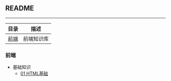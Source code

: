 ## README
---

|目录|	描述|
|--|--|
|[前端](/前端)	|前端知识库|

### 前端
- 基础知识
  - [01 HTML基础](https://github.com/VendettaMask/NoteBlog/blob/master/前端/html基础)